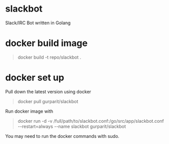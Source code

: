 # slackbot
Slack/IRC Bot written in Golang

# docker build image

> docker build -t repo/slackbot .

# docker set up
Pull down the latest version using docker

> docker pull gurparit/slackbot

Run docker image with

> docker run -d -v /full/path/to/slackbot.conf:/go/src/app/slackbot.conf --restart=always --name slackbot gurparit/slackbot

You may need to run the docker commands with sudo.
